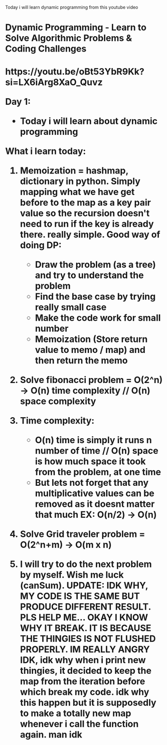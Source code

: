 Today i will learn dynamic programming from this youtube video

<h1>Dynamic Programming - Learn to Solve Algorithmic Problems & Coding Challenges<h1/>
https://youtu.be/oBt53YbR9Kk?si=LX6iArg8XaO_Quvz

Day 1:

- Today i will learn about dynamic programming

What i learn today:

1. Memoization = hashmap, dictionary in python. Simply mapping what we have get before to the map as a key pair value so the recursion doesn't need to run if the key is already there. really simple. Good way of doing DP:
   - Draw the problem (as a tree) and try to understand the problem
   - Find the base case by trying really small case
   - Make the code work for small number
   - Memoization (Store return value to memo / map) and then return the memo
2. Solve fibonacci problem = O(2^n) -> O(n) time complexity // O(n) space complexity
3. Time complexity:
   - O(n) time is simply it runs n number of time // O(n) space is how much space it took from the problem, at one time
   - But lets not forget that any multiplicative values can be removed as it doesnt matter that much EX: O(n/2) -> O(n)
4. Solve Grid traveler problem = O(2^n+m) -> O(m x n)

5. I will try to do the next problem by myself. Wish me luck (canSum). UPDATE: IDK WHY, MY CODE IS THE SAME BUT PRODUCE DIFFERENT RESULT. PLS HELP ME... OKAY I KNOW WHY IT BREAK. IT IS BECAUSE THE THINGIES IS NOT FLUSHED PROPERLY. IM REALLY ANGRY IDK, idk why when i print new thingies, it decided to keep the map from the iteration before which break my code. idk why this happen but it is supposedly to make a totally new map whenever i call the function again. man idk
